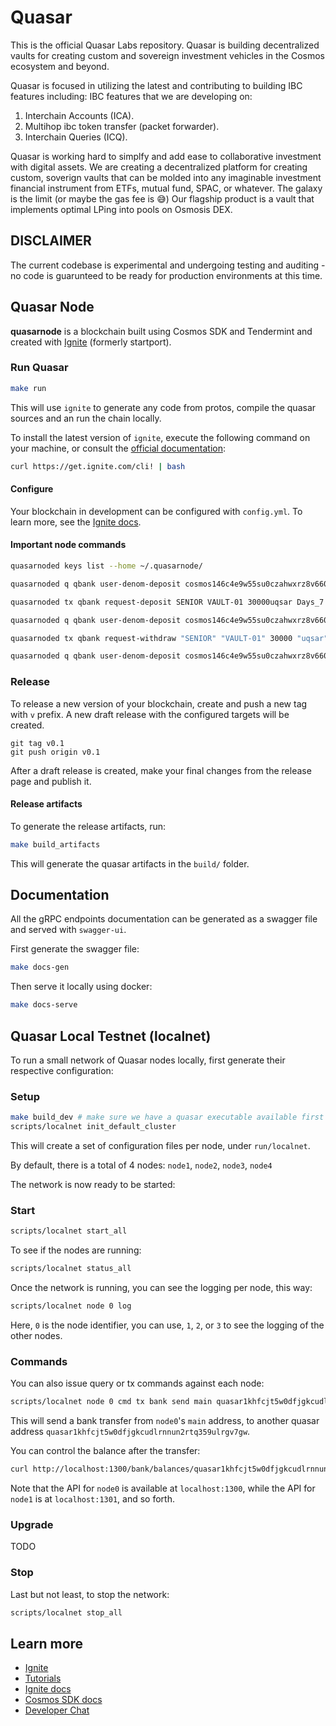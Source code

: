 # Quasar

This is the official Quasar Labs repository. Quasar is building decentralized vaults for creating custom and sovereign investment vehicles in the Cosmos ecosystem and beyond.

Quasar is focused in utilizing the latest and contributing to building IBC features including:
IBC features that we are developing on:
1. Interchain Accounts (ICA).
2. Multihop ibc token transfer (packet forwarder).
3. Interchain Queries (ICQ).

Quasar is working hard to simplfy and add ease to collaborative investment with digital assets. We are creating a decentralized platform for creating custom, soverign vaults that can be molded into any imaginable investment financial instrument from ETFs, mutual fund, SPAC, or whatever. The galaxy is the limit (or maybe the gas fee is 😅)  Our flagship product is a vault that implements optimal LPing into pools on Osmosis DEX.

## DISCLAIMER

The current codebase is experimental and undergoing testing and auditing - no code is guarunteed to be ready for production environments at this time.

## Quasar Node

**quasarnode** is a blockchain built using Cosmos SDK and Tendermint and created with [Ignite](https://ignite.com) (formerly startport).

### Run Quasar

```bash
make run
```

This will use `ignite` to generate any code from protos, compile the quasar sources and an run the chain locally.

To install the latest version of `ignite`, execute the following command on your machine, or consult the [official documentation](https://github.com/ignite-hq/installer):

```bash
curl https://get.ignite.com/cli! | bash
```

#### Configure

Your blockchain in development can be configured with `config.yml`.
To learn more, see the [Ignite docs](https://docs.ignite.com/).

#### Important node commands

```bash
quasarnoded keys list --home ~/.quasarnode/

quasarnoded q qbank user-denom-deposit cosmos146c4e9w55su0czahwxrz8v660p0c2s93cmam6w uqsar

quasarnoded tx qbank request-deposit SENIOR VAULT-01 30000uqsar Days_7 --from alice

quasarnoded q qbank user-denom-deposit cosmos146c4e9w55su0czahwxrz8v660p0c2s93cmam6w uqsar

quasarnoded tx qbank request-withdraw "SENIOR" "VAULT-01" 30000 "uqsar" --from alice

quasarnoded q qbank user-denom-deposit cosmos146c4e9w55su0czahwxrz8v660p0c2s93cmam6w uqsar
```

### Release

To release a new version of your blockchain, create and push a new tag with `v` prefix. A new draft release with the configured targets will be created.

```
git tag v0.1
git push origin v0.1
```

After a draft release is created, make your final changes from the release page and publish it.

#### Release artifacts

To generate the release artifacts, run:

```bash
make build_artifacts
```

This will generate the quasar artifacts in the `build/` folder.

## Documentation

All the gRPC endpoints documentation can be generated as a swagger file and served with `swagger-ui`.

First generate the swagger file:

```bash
make docs-gen
```

Then serve it locally using docker:

```bash
make docs-serve
```

## Quasar Local Testnet (localnet)

To run a small network of Quasar nodes locally, first generate their respective configuration:

### Setup

```bash
make build_dev # make sure we have a quasar executable available first
scripts/localnet init_default_cluster
```

This will create a set of configuration files per node, under `run/localnet`.

By default, there is a total of 4 nodes: `node1`, `node2`, `node3`, `node4`

The network is now ready to be started:

### Start

```bash
scripts/localnet start_all
```

To see if the nodes are running:

```bash
scripts/localnet status_all
```

Once the network is running, you can see the logging per node, this way:

```bash
scripts/localnet node 0 log
```

Here, `0` is the node identifier, you can use, `1`, `2`, or `3` to see the logging of the other nodes.

### Commands

You can also issue query or tx commands against each node:

```bash
scripts/localnet node 0 cmd tx bank send main quasar1khfcjt5w0dfjgkcudlrnnun2rtq359ulrgv7gw 1000uqsar
```

This will send a bank transfer from `node0`'s `main` address, to another quasar address `quasar1khfcjt5w0dfjgkcudlrnnun2rtq359ulrgv7gw`.

You can control the balance after the transfer:

```bash
curl http://localhost:1300/bank/balances/quasar1khfcjt5w0dfjgkcudlrnnun2rtq359ulrgv7gw
```

Note that the API for `node0` is available at `localhost:1300`, while the API for `node1` is at `localhost:1301`, and so forth.

### Upgrade

TODO

### Stop

Last but not least, to stop the network:

```bash
scripts/localnet stop_all
```

## Learn more

- [Ignite](https://ignite.com)
- [Tutorials](https://docs.ignite.com/guide)
- [Ignite docs](https://docs.ignite.com)
- [Cosmos SDK docs](https://docs.cosmos.network)
- [Developer Chat](https://discord.gg/H6wGTY8sxw)
